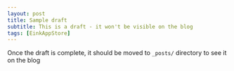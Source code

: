```yaml
---
layout: post
title: Sample draft
subtitle: This is a draft - it won't be visible on the blog
tags: [EinkAppStore]
---
```


Once the draft is complete, it should be moved to `_posts/` directory to see it on the blog